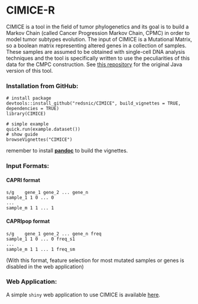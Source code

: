 # CIMICE-R

CIMICE is a tool in the field of tumor phylogenetics and
its goal is to build a Markov Chain (called Cancer Progression Markov Chain, CPMC) in order to model tumor subtypes evolution.
The input of CIMICE is a Mutational Matrix, so a boolean matrix representing altered genes in a
collection of samples. These samples are assumed to be obtained with single-cell DNA analysis techniques and
the tool is specifically written to use the peculiarities of this data for the CMPC construction.
See [this repository](https://github.com/redsnic/tumorEvolutionWithMarkovChains/tree/master/GenotypeEvolutionPaths) for the original Java version of this tool.

### Installation from GitHub:

```{R}
# install package
devtools::install_github("redsnic/CIMICE", build_vignettes = TRUE, dependencies = TRUE)
library(CIMICE)

# simple example
quick.run(example.dataset())
# show guide
browseVignettes("CIMICE")
```

remember to install [**pandoc**](https://pandoc.org/installing.html) to build the vignettes. 

### Input Formats:

#### CAPRI format

```
s/g    gene_1 gene_2 ... gene_n
sample_1 1 0 ... 0
...
sample_m 1 1 ... 1
```

#### CAPRIpop format

```
s/g    gene_1 gene_2 ... gene_n freq
sample_1 1 0 ... 0 freq_s1
...
sample_m 1 1 ... 1 freq_sm
```

(With this format, feature selection for most mutated samples or genes is disabled in the web application)

### Web Application:

A simple `shiny` web application to use CIMICE is available [here](https://redsnic.shinyapps.io/CIMICE_WEB/).
